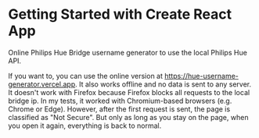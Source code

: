 # Getting Started with Create React App

Online Philips Hue Bridge username generator to use the local Philips Hue API.

If you want to, you can use the online version at https://hue-username-generator.vercel.app. It also works offline and no data is sent to any server. It doesn't work with Firefox because Firefox blocks all requests to the local bridge ip. In my tests, it worked with Chromium-based browsers (e.g. Chrome or Edge). However, after the first request is sent, the page is classified as "Not Secure". But only as long as you stay on the page, when you open it again, everything is back to normal.